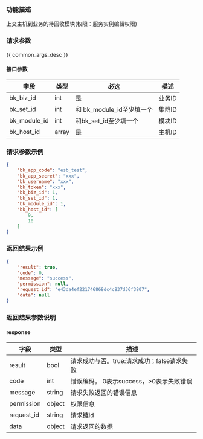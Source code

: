 ### 功能描述

上交主机到业务的待回收模块(权限：服务实例编辑权限)

### 请求参数

{{ common_args_desc }}

#### 接口参数

| 字段           | 类型    | 必选                  | 描述   |
|--------------|-------|---------------------|------|
| bk_biz_id    | int   | 是                   | 业务ID |
| bk_set_id    | int   | 和 bk_module_id至少填一个 | 集群ID |
| bk_module_id | int   | 和bk_set_id至少填一个     | 模块ID |
| bk_host_id   | array | 是                   | 主机ID |

### 请求参数示例

```json
{
    "bk_app_code": "esb_test",
    "bk_app_secret": "xxx",
    "bk_username": "xxx",
    "bk_token": "xxx",
    "bk_biz_id": 1,
    "bk_set_id": 1,
    "bk_module_id": 1,
    "bk_host_id": [
        9,
        10
    ]
}
```

### 返回结果示例

```json
{
    "result": true,
    "code": 0,
    "message": "success",
    "permission": null,
    "request_id": "e43da4ef221746868dc4c837d36f3807",
    "data": null
}
```

### 返回结果参数说明

#### response

| 字段         | 类型     | 描述                         |
|------------|--------|----------------------------|
| result     | bool   | 请求成功与否。true:请求成功；false请求失败 |
| code       | int    | 错误编码。 0表示success，>0表示失败错误  |
| message    | string | 请求失败返回的错误信息                |
| permission | object | 权限信息                       |
| request_id | string | 请求链id                      |
| data       | object | 请求返回的数据                    |